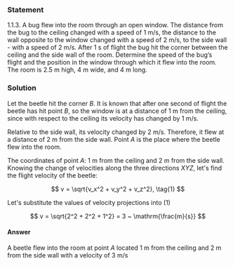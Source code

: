 ###  Statement

$1.1.3.$ A bug flew into the room through an open window. The distance from the bug to the ceiling changed with a speed of $1 \text{ m/s}$, the distance to the wall opposite to the window changed with a speed of $2\text{ m/s}$, to the side wall - with a speed of $2\text{ m/s}$. After $1\text{ s}$ of flight the bug hit the corner between the ceiling and the side wall of the room. Determine the speed of the bug’s flight and the position in the window through which it flew into the room. The room is $2.5\text{ m}$ high, $4\text{ m}$ wide, and $4\text{ m}$ long.

### Solution

Let the beetle hit the corner $B$. It is known that after one second of flight the beetle has hit point $B$, so the window is at a distance of $1\text{ m}$ from the ceiling, since with respect to the ceiling its velocity has changed by $1\text{ m/s}$.

Relative to the side wall, its velocity changed by $2\text{ m/s}$. Therefore, it flew at a distance of $2\text{ m}$ from the side wall. Point $A$ is the place where the beetle flew into the room.

The coordinates of point $A$: $1\text{ m}$ from the ceiling and $2\text{ m}$ from the side wall. Knowing the change of velocities along the three directions $XYZ$, let's find the flight velocity of the beetle:

$$
v = \sqrt{v_x^2 + v_y^2 + v_z^2}, \tag{1}
$$

Let's substitute the values of velocity projections into $(1)$

$$
v = \sqrt{2^2 + 2^2 + 1^2} = 3 ~ \mathrm{\frac{m}{s}}
$$

#### Answer

A beetle flew into the room at point $A$ located $1\text{ m}$ from the ceiling and $2\text{ m}$ from the side wall with a velocity of $3\text{ m/s}$